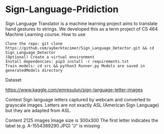 # Sign-Language-Pridiction
Sign Language Translator is a machine learning project aims to translate hand gestures to strings. We developed this as a term project of CS 464 Machine Learning course.
How to use

    Clone the repo: git clone https://github.com/ayberktecimer/Sign_Language_Detector.git && cd Sign_Language_Detector
    (Optional) Create a virtual environment
    Install dependencies: pip3 install -r requirements.txt
    Train models: cd src && python3 Runner.py Models are saved in generatedModels directory

Dataset

https://www.kaggle.com/emresulun/sign-language-letter-images

Context Sign language letters captured by webcam and converted to grayscale images.
Letters are not exactly ASL (American Sign Language) but they are adapted from ASL.

Content
2125 images
Image size is 300x300
The first letter indicates the label (e.g. A-1554389290.JPG)
"J" is missing
